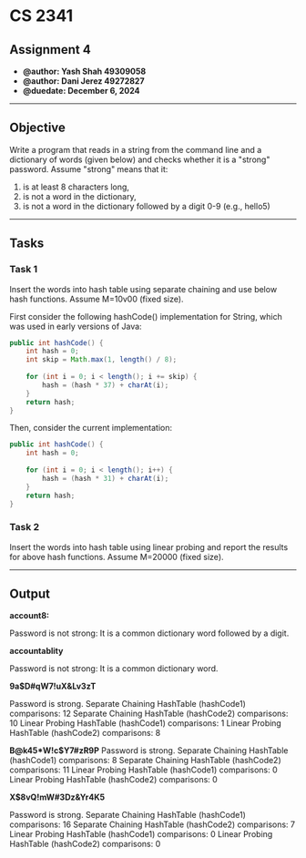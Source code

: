 # CS 2341
## Assignment 4
* **@author: Yash Shah 49309058**
* **@author: Dani Jerez 49272827**
* **@duedate: December 6, 2024**

------

## Objective
Write a program that reads in a string from the command line and a dictionary of words (given below) and checks whether it is a "strong" password. 
Assume "strong" means that it: 
1. is at least 8 characters long,  
2. is not a word in the dictionary,  
3. is not a word in the dictionary followed by a digit 0-9 (e.g., hello5)

------

## Tasks
### Task 1
Insert the words into hash table using separate chaining and use below hash functions. Assume M=10v00 (fixed size).

First consider the following hashCode() implementation for String, which was used in early versions of Java:
```Java
public int hashCode() {
    int hash = 0;
    int skip = Math.max(1, length() / 8);
    
    for (int i = 0; i < length(); i += skip) {
        hash = (hash * 37) + charAt(i);
    }
    return hash;
}
```

Then, consider the current implementation:
```Java
public int hashCode() {
    int hash = 0;
    
    for (int i = 0; i < length(); i++) {
        hash = (hash * 31) + charAt(i);
    }
    return hash;
}
```

### Task 2
Insert the words into hash table using linear probing and report the results for above hash functions. Assume M=20000 (fixed size).

------

## Output

**account8:**

Password is not strong: It is a common dictionary word followed by a digit.


**accountablity**

Password is not strong: It is a common dictionary word.


**9a$D#qW7!uX&Lv3zT**

Password is strong.
Separate Chaining HashTable (hashCode1) comparisons: 12
Separate Chaining HashTable (hashCode2) comparisons: 10
Linear Probing HashTable (hashCode1) comparisons: 1
Linear Probing HashTable (hashCode2) comparisons: 8


**B@k45*W!c$Y7#zR9P**
Password is strong.
Separate Chaining HashTable (hashCode1) comparisons: 8
Separate Chaining HashTable (hashCode2) comparisons: 11
Linear Probing HashTable (hashCode1) comparisons: 0
Linear Probing HashTable (hashCode2) comparisons: 0


**X$8vQ!mW#3Dz&Yr4K5**

Password is strong.
Separate Chaining HashTable (hashCode1) comparisons: 16
Separate Chaining HashTable (hashCode2) comparisons: 7
Linear Probing HashTable (hashCode1) comparisons: 0
Linear Probing HashTable (hashCode2) comparisons: 0